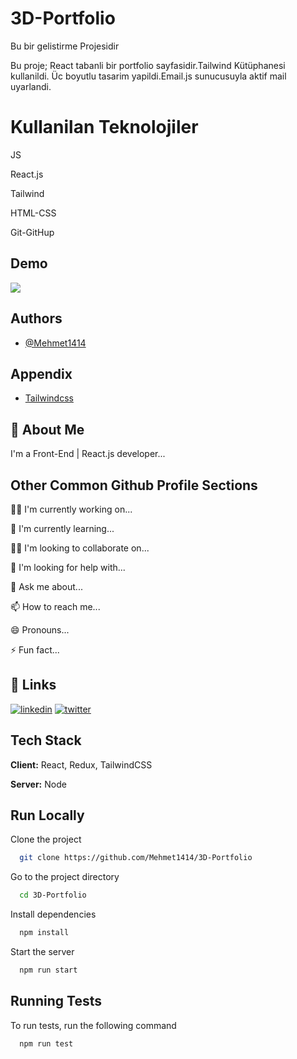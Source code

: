 
# 3D-Portfolio

Bu bir gelistirme Projesidir

<p>Bu proje; React tabanli bir portfolio sayfasidir.Tailwind Kütüphanesi kullanildi. Üc boyutlu tasarim yapildi.Email.js sunucusuyla aktif mail uyarlandi.</p>

<h1>Kullanilan Teknolojiler</h1>
<p>JS</p>
<p>React.js</p>
<p>Tailwind</p>
<p>HTML-CSS</p>
<p>Git-GitHup</p>


## Demo

<img src="./src/assets/video-gif.gif"></img>



## Authors

- [@Mehmet1414](https://github.com/Mehmet1414)


## Appendix



- [Tailwindcss](https://tailwindcss.com/)
## 🚀 About Me
I'm a Front-End | React.js developer...


## Other Common Github Profile Sections
👩‍💻 I'm currently working on...

🧠 I'm currently learning...

👯‍♀️ I'm looking to collaborate on...

🤔 I'm looking for help with...

💬 Ask me about...

📫 How to reach me...

😄 Pronouns...

⚡️ Fun fact...


## 🔗 Links

[![linkedin](https://img.shields.io/badge/linkedin-0A66C2?style=for-the-badge&logo=linkedin&logoColor=white)](https://www.linkedin.com/in/mehmet1414/)
[![twitter](https://img.shields.io/badge/twitter-1DA1F2?style=for-the-badge&logo=twitter&logoColor=white)](https://twitter.com/mhmtydn_1414)


## Tech Stack

**Client:** React, Redux, TailwindCSS

**Server:** Node


## Run Locally

Clone the project

```bash
  git clone https://github.com/Mehmet1414/3D-Portfolio
```

Go to the project directory

```bash
  cd 3D-Portfolio
```

Install dependencies

```bash
  npm install
```

Start the server

```bash
  npm run start
```


## Running Tests

To run tests, run the following command

```bash
  npm run test
```

